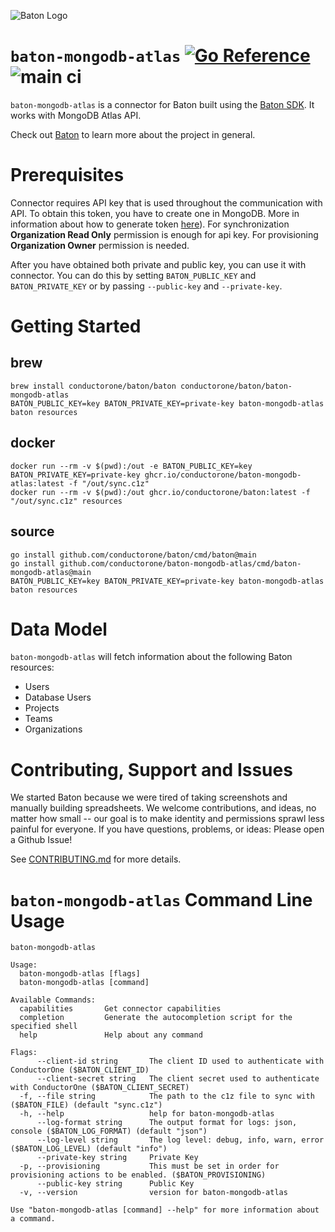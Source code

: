 ![Baton Logo](./docs/images/baton-logo.png)

# `baton-mongodb-atlas` [![Go Reference](https://pkg.go.dev/badge/github.com/conductorone/baton-mongodb-atlas.svg)](https://pkg.go.dev/github.com/conductorone/baton-mongodb-atlas) ![main ci](https://github.com/conductorone/baton-mongodb-atlas/actions/workflows/main.yaml/badge.svg)

`baton-mongodb-atlas` is a connector for Baton built using the [Baton SDK](https://github.com/conductorone/baton-sdk). It works with MongoDB Atlas API.

Check out [Baton](https://github.com/conductorone/baton) to learn more about the project in general.

# Prerequisites

Connector requires API key that is used throughout the communication with API. To obtain this token, you have to create one in MongoDB. More in information about how to generate token [here](https://www.mongodb.com/docs/atlas/configure-api-access/)). For synchronization **Organization Read Only** permission is enough for api key. For provisioning **Organization Owner** permission is needed.

After you have obtained both private and public key, you can use it with connector. You can do this by setting `BATON_PUBLIC_KEY` and `BATON_PRIVATE_KEY` or by passing `--public-key` and `--private-key`.

# Getting Started

## brew

```
brew install conductorone/baton/baton conductorone/baton/baton-mongodb-atlas
BATON_PUBLIC_KEY=key BATON_PRIVATE_KEY=private-key baton-mongodb-atlas
baton resources
```

## docker

```
docker run --rm -v $(pwd):/out -e BATON_PUBLIC_KEY=key BATON_PRIVATE_KEY=private-key ghcr.io/conductorone/baton-mongodb-atlas:latest -f "/out/sync.c1z"
docker run --rm -v $(pwd):/out ghcr.io/conductorone/baton:latest -f "/out/sync.c1z" resources
```

## source

```
go install github.com/conductorone/baton/cmd/baton@main
go install github.com/conductorone/baton-mongodb-atlas/cmd/baton-mongodb-atlas@main
BATON_PUBLIC_KEY=key BATON_PRIVATE_KEY=private-key baton-mongodb-atlas
baton resources
```

# Data Model

`baton-mongodb-atlas` will fetch information about the following Baton resources:

- Users
- Database Users
- Projects
- Teams
- Organizations

# Contributing, Support and Issues

We started Baton because we were tired of taking screenshots and manually building spreadsheets. We welcome contributions, and ideas, no matter how small -- our goal is to make identity and permissions sprawl less painful for everyone. If you have questions, problems, or ideas: Please open a Github Issue!

See [CONTRIBUTING.md](https://github.com/ConductorOne/baton/blob/main/CONTRIBUTING.md) for more details.

# `baton-mongodb-atlas` Command Line Usage

```
baton-mongodb-atlas

Usage:
  baton-mongodb-atlas [flags]
  baton-mongodb-atlas [command]

Available Commands:
  capabilities       Get connector capabilities
  completion         Generate the autocompletion script for the specified shell
  help               Help about any command

Flags:
      --client-id string       The client ID used to authenticate with ConductorOne ($BATON_CLIENT_ID)
      --client-secret string   The client secret used to authenticate with ConductorOne ($BATON_CLIENT_SECRET)
  -f, --file string            The path to the c1z file to sync with ($BATON_FILE) (default "sync.c1z")
  -h, --help                   help for baton-mongodb-atlas
      --log-format string      The output format for logs: json, console ($BATON_LOG_FORMAT) (default "json")
      --log-level string       The log level: debug, info, warn, error ($BATON_LOG_LEVEL) (default "info")
      --private-key string     Private Key
  -p, --provisioning           This must be set in order for provisioning actions to be enabled. ($BATON_PROVISIONING)
      --public-key string      Public Key
  -v, --version                version for baton-mongodb-atlas

Use "baton-mongodb-atlas [command] --help" for more information about a command.
```

